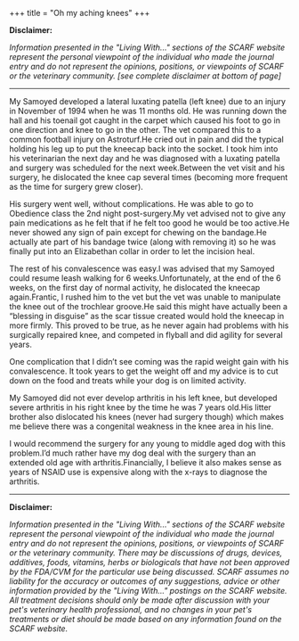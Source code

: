 +++
title = "Oh my aching knees"
+++

**Disclaimer:**

*Information presented in the "Living With..." sections of the SCARF website represent the personal viewpoint of the individual who made the journal entry and do not represent the opinions, positions, or viewpoints of SCARF or the veterinary community. [see complete disclaimer at bottom of page]*

-----

My Samoyed developed a lateral luxating patella (left knee) due to an injury in November of 1994 when he was 11 months old. He was running down the hall and his toenail got caught in the carpet which caused his foot to go in one direction and knee to go in the other. The vet compared this to a common football injury on Astroturf.He cried out in pain and did the typical holding his leg up to put the kneecap back into the socket. I took him into his veterinarian the next day and he was diagnosed with a luxating patella and surgery was scheduled for the next week.Between the vet visit and his surgery, he dislocated the knee cap several times (becoming more frequent as the time for surgery grew closer).

His surgery went well, without complications. He was able to go to Obedience class the 2nd night post-surgery.My vet advised not to give any pain medications as he felt that if he felt too good he would be too active.He never showed any sign of pain except for chewing on the bandage.He actually ate part of his bandage twice (along with removing it) so he was finally put into an Elizabethan collar in order to let the incision heal.

The rest of his convalescence was easy.I was advised that my Samoyed could resume leash walking for 6 weeks.Unfortunately, at the end of the 6 weeks, on the first day of normal activity, he dislocated the kneecap again.Frantic, I rushed him to the vet but the vet was unable to manipulate the knee out of the trochlear groove.He said this might have actually been a “blessing in disguise” as the scar tissue created would hold the kneecap in more firmly. This proved to be true, as he never again had problems with his surgically repaired knee, and competed in flyball and did agility for several years.

One complication that I didn’t see coming was the rapid weight gain with his convalescence. It took years to get the weight off and my advice is to cut down on the food and treats while your dog is on limited activity.

My Samoyed did not ever develop arthritis in his left knee, but developed severe arthritis in his right knee by the time he was 7 years old.His litter brother also dislocated his knees (never had surgery though) which makes me believe there was a congenital weakness in the knee area in his line.

I would recommend the surgery for any young to middle aged dog with this problem.I’d much rather have my dog deal with the surgery than an extended old age with arthritis.Financially, I believe it also makes sense as years of NSAID use is expensive along with the x-rays to diagnose the arthritis.

-----

**Disclaimer:**

*Information presented in the "Living With..." sections of the SCARF website represent the personal viewpoint of the individual who made the journal entry and do not represent the opinions, positions, or viewpoints of SCARF or the veterinary community. There may be discussions of drugs, devices, additives, foods, vitamins, herbs or biologicals that have not been approved by the FDA/CVM for the particular use being discussed. SCARF assumes no liability for the accuracy or outcomes of any suggestions, advice or other information provided by the "Living With..." postings on the SCARF website. All treatment decisions should only be made after discussion with your pet's veterinary health professional, and no changes in your pet's treatments or diet should be made based on any information found on the SCARF website.*
